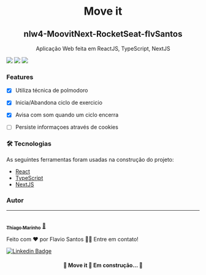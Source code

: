 <h1 align="center">Move it</h1>


<h2 align="center">nlw4-MoovitNext-RocketSeat-flvSantos</h2>


<p align="center">Aplicação Web feita em ReactJS, TypeScript, NextJS</p>


<img src="https://img.shields.io/static/v1?label=Stack&message=ReactJS&color=blue&style=for-the-badge&logo=ghost"/>
<img src="https://img.shields.io/static/v1?label=Stack&message=TypeScript&color=7159c1&style=for-the-badge&logo=ghost"/>
<img src="https://img.shields.io/static/v1?label=Stack&message=JavaScript&color=7159c1&style=for-the-badge&logo=ghost"/>


### Features

- [x] Utiliza técnica de polmodoro
- [x] Inicia/Abandona ciclo de exercicio
- [x] Avisa com som quando um ciclo encerra
- [ ] Persiste informaçoes através de cookies



### 🛠 Tecnologias

As seguintes ferramentas foram usadas na construção do projeto:

- [React](https://pt-br.reactjs.org/)
- [TypeScript](https://www.typescriptlang.org/)
- [NextJS](https://nextjs.org/)


### Autor
---

<a href="https://github.com/flvSantos15">
 <br />
 <sub><b>Thiago Marinho</b></sub></a> <a href="https://github.com/flvSantos15" title="Flavio Santos">🚀</a>

Feito com ❤️ por Flavio Santos 👋🏽 Entre em contato!

[![Linkedin Badge](https://img.shields.io/badge/-Flavio-blue?style=flat-square&logo=Linkedin&logoColor=white&link=https://www.linkedin.com/in/flvsantos15/)](https://www.linkedin.com/in/tgmarinho/)


<h4 align="center"> 
	🚧  Move it 🚀 Em construção...  🚧
</h4>
